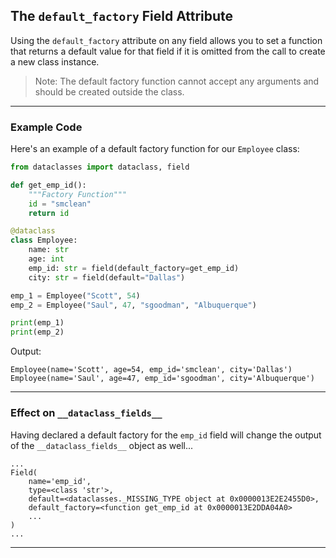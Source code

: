## The `default_factory` Field Attribute

Using the `default_factory` attribute on any field allows you to set a 
function that returns a default value for that field if it is omitted from 
the call to create a new class instance.

> Note: The default factory function cannot accept any arguments and should
> be created outside the class.

---

### Example Code

Here's an example of a default factory function for our `Employee` class:

```python
from dataclasses import dataclass, field

def get_emp_id():
    """Factory Function"""
    id = "smclean"
    return id

@dataclass
class Employee:
    name: str
    age: int
    emp_id: str = field(default_factory=get_emp_id)
    city: str = field(default="Dallas")

emp_1 = Employee("Scott", 54)
emp_2 = Employee("Saul", 47, "sgoodman", "Albuquerque")

print(emp_1)
print(emp_2)
```

Output:

```
Employee(name='Scott', age=54, emp_id='smclean', city='Dallas')     
Employee(name='Saul', age=47, emp_id='sgoodman', city='Albuquerque')
```

---

### Effect on `__dataclass_fields__`

Having declared a default factory for the `emp_id` field will change the 
output of the `__dataclass_fields__` object as well...

```
...
Field(
    name='emp_id',
    type=<class 'str'>,
    default=<dataclasses._MISSING_TYPE object at 0x0000013E2E2455D0>,
    default_factory=<function get_emp_id at 0x0000013E2DDA04A0>
    ...
)
...
```

---

